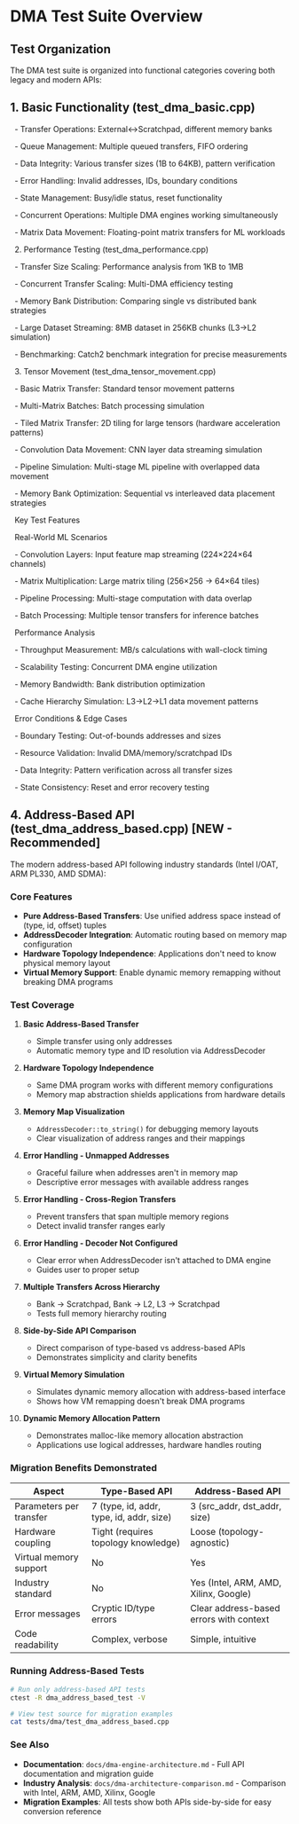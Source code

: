 # DMA Test Suite Overview

## Test Organization

The DMA test suite is organized into functional categories covering both legacy and modern APIs:

## 1. Basic Functionality (test\_dma\_basic.cpp)



&nbsp; - Transfer Operations: External↔Scratchpad, different memory banks

&nbsp; - Queue Management: Multiple queued transfers, FIFO ordering

&nbsp; - Data Integrity: Various transfer sizes (1B to 64KB), pattern verification

&nbsp; - Error Handling: Invalid addresses, IDs, boundary conditions

&nbsp; - State Management: Busy/idle status, reset functionality

&nbsp; - Concurrent Operations: Multiple DMA engines working simultaneously

&nbsp; - Matrix Data Movement: Floating-point matrix transfers for ML workloads



&nbsp; 2. Performance Testing (test\_dma\_performance.cpp)



&nbsp; - Transfer Size Scaling: Performance analysis from 1KB to 1MB

&nbsp; - Concurrent Transfer Scaling: Multi-DMA efficiency testing

&nbsp; - Memory Bank Distribution: Comparing single vs distributed bank strategies

&nbsp; - Large Dataset Streaming: 8MB dataset in 256KB chunks (L3→L2 simulation)

&nbsp; - Benchmarking: Catch2 benchmark integration for precise measurements



&nbsp; 3. Tensor Movement (test\_dma\_tensor\_movement.cpp)



&nbsp; - Basic Matrix Transfer: Standard tensor movement patterns

&nbsp; - Multi-Matrix Batches: Batch processing simulation

&nbsp; - Tiled Matrix Transfer: 2D tiling for large tensors (hardware acceleration patterns)

&nbsp; - Convolution Data Movement: CNN layer data streaming simulation

&nbsp; - Pipeline Simulation: Multi-stage ML pipeline with overlapped data movement

&nbsp; - Memory Bank Optimization: Sequential vs interleaved data placement strategies



&nbsp; Key Test Features



&nbsp; Real-World ML Scenarios



&nbsp; - Convolution Layers: Input feature map streaming (224×224×64 channels)

&nbsp; - Matrix Multiplication: Large matrix tiling (256×256 → 64×64 tiles)

&nbsp; - Pipeline Processing: Multi-stage computation with data overlap

&nbsp; - Batch Processing: Multiple tensor transfers for inference batches



&nbsp; Performance Analysis



&nbsp; - Throughput Measurement: MB/s calculations with wall-clock timing

&nbsp; - Scalability Testing: Concurrent DMA engine utilization

&nbsp; - Memory Bandwidth: Bank distribution optimization

&nbsp; - Cache Hierarchy Simulation: L3→L2→L1 data movement patterns



&nbsp; Error Conditions \& Edge Cases



&nbsp; - Boundary Testing: Out-of-bounds addresses and sizes

&nbsp; - Resource Validation: Invalid DMA/memory/scratchpad IDs

&nbsp; - Data Integrity: Pattern verification across all transfer sizes

&nbsp; - State Consistency: Reset and error recovery testing



## 4. Address-Based API (test\_dma\_address\_based.cpp) **[NEW - Recommended]**

The modern address-based API following industry standards (Intel I/OAT, ARM PL330, AMD SDMA):

### Core Features

- **Pure Address-Based Transfers**: Use unified address space instead of (type, id, offset) tuples
- **AddressDecoder Integration**: Automatic routing based on memory map configuration
- **Hardware Topology Independence**: Applications don't need to know physical memory layout
- **Virtual Memory Support**: Enable dynamic memory remapping without breaking DMA programs

### Test Coverage

1. **Basic Address-Based Transfer**
   - Simple transfer using only addresses
   - Automatic memory type and ID resolution via AddressDecoder

2. **Hardware Topology Independence**
   - Same DMA program works with different memory configurations
   - Memory map abstraction shields applications from hardware details

3. **Memory Map Visualization**
   - `AddressDecoder::to_string()` for debugging memory layouts
   - Clear visualization of address ranges and their mappings

4. **Error Handling - Unmapped Addresses**
   - Graceful failure when addresses aren't in memory map
   - Descriptive error messages with available address ranges

5. **Error Handling - Cross-Region Transfers**
   - Prevent transfers that span multiple memory regions
   - Detect invalid transfer ranges early

6. **Error Handling - Decoder Not Configured**
   - Clear error when AddressDecoder isn't attached to DMA engine
   - Guides user to proper setup

7. **Multiple Transfers Across Hierarchy**
   - Bank → Scratchpad, Bank → L2, L3 → Scratchpad
   - Tests full memory hierarchy routing

8. **Side-by-Side API Comparison**
   - Direct comparison of type-based vs address-based APIs
   - Demonstrates simplicity and clarity benefits

9. **Virtual Memory Simulation**
   - Simulates dynamic memory allocation with address-based interface
   - Shows how VM remapping doesn't break DMA programs

10. **Dynamic Memory Allocation Pattern**
    - Demonstrates malloc-like memory allocation abstraction
    - Applications use logical addresses, hardware handles routing

### Migration Benefits Demonstrated

| Aspect | Type-Based API | Address-Based API |
|--------|----------------|-------------------|
| Parameters per transfer | 7 (type, id, addr, type, id, addr, size) | 3 (src_addr, dst_addr, size) |
| Hardware coupling | Tight (requires topology knowledge) | Loose (topology-agnostic) |
| Virtual memory support | No | Yes |
| Industry standard | No | Yes (Intel, ARM, AMD, Xilinx, Google) |
| Error messages | Cryptic ID/type errors | Clear address-based errors with context |
| Code readability | Complex, verbose | Simple, intuitive |

### Running Address-Based Tests

```bash
# Run only address-based API tests
ctest -R dma_address_based_test -V

# View test source for migration examples
cat tests/dma/test_dma_address_based.cpp
```

### See Also

- **Documentation**: `docs/dma-engine-architecture.md` - Full API documentation and migration guide
- **Industry Analysis**: `docs/dma-architecture-comparison.md` - Comparison with Intel, ARM, AMD, Xilinx, Google
- **Migration Examples**: All tests show both APIs side-by-side for easy conversion reference

